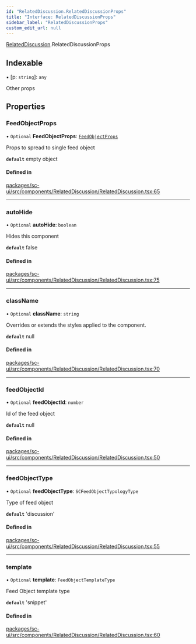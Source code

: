 ```yaml
---
id: "RelatedDiscussion.RelatedDiscussionProps"
title: "Interface: RelatedDiscussionProps"
sidebar_label: "RelatedDiscussionProps"
custom_edit_url: null
---
```


[RelatedDiscussion](../modules/RelatedDiscussion).RelatedDiscussionProps

## Indexable

▪ [p: `string`]: `any`

Other props

## Properties

### FeedObjectProps

• `Optional` **FeedObjectProps**: [`FeedObjectProps`](FeedObject.FeedObjectProps)

Props to spread to single feed object

**`default`** empty object

#### Defined in

[packages/sc-ui/src/components/RelatedDiscussion/RelatedDiscussion.tsx:65](https://github.com/selfcommunity/community-ui/blob/cab08cf/packages/sc-ui/src/components/RelatedDiscussion/RelatedDiscussion.tsx#L65)

___

### autoHide

• `Optional` **autoHide**: `boolean`

Hides this component

**`default`** false

#### Defined in

[packages/sc-ui/src/components/RelatedDiscussion/RelatedDiscussion.tsx:75](https://github.com/selfcommunity/community-ui/blob/cab08cf/packages/sc-ui/src/components/RelatedDiscussion/RelatedDiscussion.tsx#L75)

___

### className

• `Optional` **className**: `string`

Overrides or extends the styles applied to the component.

**`default`** null

#### Defined in

[packages/sc-ui/src/components/RelatedDiscussion/RelatedDiscussion.tsx:70](https://github.com/selfcommunity/community-ui/blob/cab08cf/packages/sc-ui/src/components/RelatedDiscussion/RelatedDiscussion.tsx#L70)

___

### feedObjectId

• `Optional` **feedObjectId**: `number`

Id of the feed object

**`default`** null

#### Defined in

[packages/sc-ui/src/components/RelatedDiscussion/RelatedDiscussion.tsx:50](https://github.com/selfcommunity/community-ui/blob/cab08cf/packages/sc-ui/src/components/RelatedDiscussion/RelatedDiscussion.tsx#L50)

___

### feedObjectType

• `Optional` **feedObjectType**: `SCFeedObjectTypologyType`

Type of  feed object

**`default`** 'discussion'

#### Defined in

[packages/sc-ui/src/components/RelatedDiscussion/RelatedDiscussion.tsx:55](https://github.com/selfcommunity/community-ui/blob/cab08cf/packages/sc-ui/src/components/RelatedDiscussion/RelatedDiscussion.tsx#L55)

___

### template

• `Optional` **template**: `FeedObjectTemplateType`

Feed Object template type

**`default`** 'snippet'

#### Defined in

[packages/sc-ui/src/components/RelatedDiscussion/RelatedDiscussion.tsx:60](https://github.com/selfcommunity/community-ui/blob/cab08cf/packages/sc-ui/src/components/RelatedDiscussion/RelatedDiscussion.tsx#L60)

